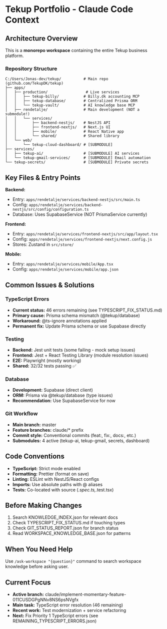 # Tekup Portfolio - Claude Code Context

## Architecture Overview

This is a **monorepo workspace** containing the entire Tekup business platform.

### Repository Structure

```
C:/Users/Jonas-dev/tekup/          # Main repo (github.com/TekupDK/tekup)
├── apps/
│   ├── production/                 # Live services
│   │   ├── tekup-billy/           # Billy.dk accounting MCP
│   │   ├── tekup-database/        # Centralized Prisma ORM
│   │   └── tekup-vault/           # AI knowledge base MCP
│   ├── rendetalje/                # Main development (NOT a submodule!)
│   │   └── services/
│   │       ├── backend-nestjs/    # NestJS API
│   │       ├── frontend-nextjs/   # Next.js UI
│   │       ├── mobile/            # React Native app
│   │       └── shared/            # Shared library
│   └── web/
│       └── tekup-cloud-dashboard/ # [SUBMODULE]
├── services/
│   ├── tekup-ai/                  # [SUBMODULE] AI services
│   └── tekup-gmail-services/      # [SUBMODULE] Email automation
└── tekup-secrets/                 # [SUBMODULE] Private secrets
```

## Key Files & Entry Points

**Backend:**

- Entry: `apps/rendetalje/services/backend-nestjs/src/main.ts`
- Config: `apps/rendetalje/services/backend-nestjs/src/config/configuration.ts`
- Database: Uses SupabaseService (NOT PrismaService currently)

**Frontend:**

- Entry: `apps/rendetalje/services/frontend-nextjs/src/app/layout.tsx`
- Config: `apps/rendetalje/services/frontend-nextjs/next.config.js`
- Stores: Zustand in `src/store/`

**Mobile:**

- Entry: `apps/rendetalje/services/mobile/App.tsx`
- Config: `apps/rendetalje/services/mobile/app.json`

## Common Issues & Solutions

### TypeScript Errors

- **Current status:** 46 errors remaining (see TYPESCRIPT_FIX_STATUS.md)
- **Primary cause:** Prisma schema mismatch (@tekup/database)
- **Workaround:** @ts-ignore annotations applied
- **Permanent fix:** Update Prisma schema or use Supabase directly

### Testing

- **Backend:** Jest unit tests (some failing - mock setup issues)
- **Frontend:** Jest + React Testing Library (module resolution issues)
- **E2E:** Playwright (mostly working)
- **Shared:** 32/32 tests passing ✅

### Database

- **Development:** Supabase (direct client)
- **ORM:** Prisma via @tekup/database (type issues)
- **Recommendation:** Use SupabaseService for now

### Git Workflow

- **Main branch:** master
- **Feature branches:** claude/* prefix
- **Commit style:** Conventional commits (feat:, fix:, docs:, etc.)
- **Submodules:** 4 active (tekup-ai, tekup-gmail, secrets, dashboard)

## Code Conventions

- **TypeScript:** Strict mode enabled
- **Formatting:** Prettier (format on save)
- **Linting:** ESLint with NestJS/React configs
- **Imports:** Use absolute paths with @ aliases
- **Tests:** Co-located with source (_.spec.ts,_.test.tsx)

## Before Making Changes

1. Search KNOWLEDGE_INDEX.json for relevant docs
2. Check TYPESCRIPT_FIX_STATUS.md if touching types
3. Check GIT_STATUS_REPORT.json for branch status
4. Read WORKSPACE_KNOWLEDGE_BASE.json for patterns

## When You Need Help

Use `/ask-workspace "{question}"` command to search workspace knowledge before asking user.

## Current Focus

- **Active branch:** claude/implement-momentary-feature-011CUSDGPgNNv8NS6psNVgfx
- **Main task:** TypeScript error resolution (46 remaining)
- **Recent work:** Test modernization + service refactoring
- **Next:** Fix Priority 1 TypeScript errors (see REMAINING_TYPESCRIPT_ERRORS.json)
